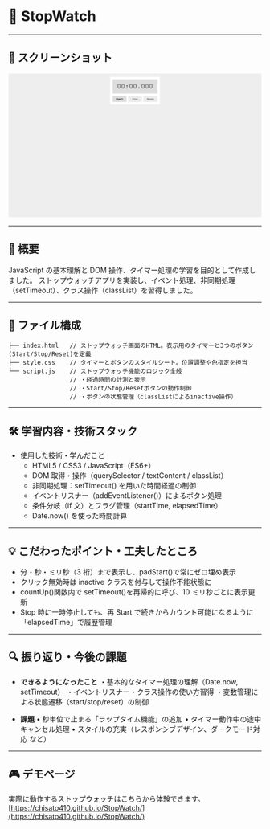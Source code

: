 # 🚀 StopWatch

---

## 📸 スクリーンショット

![ホーム画面の見た目](./images/StopWatch.png)

---

## 📖 概要

JavaScript の基本理解と DOM 操作、タイマー処理の学習を目的として作成しました。
ストップウォッチアプリを実装し、イベント処理、非同期処理（setTimeout）、クラス操作（classList）を習得しました。

---

## 📂 ファイル構成

```
├── index.html   // ストップウォッチ画面のHTML。表示用のタイマーと3つのボタン(Start/Stop/Reset)を定義
├── style.css    // タイマーとボタンのスタイルシート。位置調整や色指定を担当
└── script.js    // ストップウォッチ機能のロジック全般
                 // ・経過時間の計測と表示
                 // ・Start/Stop/Resetボタンの動作制御
                 // ・ボタンの状態管理（classListによるinactive操作）

```

---

## 🛠 学習内容・技術スタック

- 使用した技術・学んだこと
  - HTML5 / CSS3 / JavaScript（ES6+）
  - DOM 取得・操作（querySelector / textContent / classList）
  - 非同期処理：setTimeout() を用いた時間経過の制御
  - イベントリスナー（addEventListener()）によるボタン処理
  - 条件分岐（if 文）とフラグ管理（startTime, elapsedTime）
  - Date.now() を使った時間計算

---

## 💡 こだわったポイント・工夫したところ

- 分・秒・ミリ秒（3 桁）まで表示し、padStart()で常にゼロ埋め表示
- クリック無効時は inactive クラスを付与して操作不能状態に
- countUp()関数内で setTimeout()を再帰的に呼び、10 ミリ秒ごとに表示更新
- Stop 時に一時停止しても、再 Start で続きからカウント可能になるように「elapsedTime」で履歴管理

---

## 🔍 振り返り・今後の課題

- **できるようになったこと**
  ・基本的なタイマー処理の理解（Date.now, setTimeout）
  ・イベントリスナー・クラス操作の使い方習得
  ・変数管理による状態遷移（start/stop/reset）の制御

- **課題**
  • 秒単位で止まる「ラップタイム機能」の追加
  • タイマー動作中の途中キャンセル処理
  • スタイルの充実（レスポンシブデザイン、ダークモード対応 など）

---

## 🎮 デモページ

実際に動作するストップウォッチはこちらから体験できます。
[https://chisato410.github.io/StopWatch/](https://chisato410.github.io/StopWatch/)
